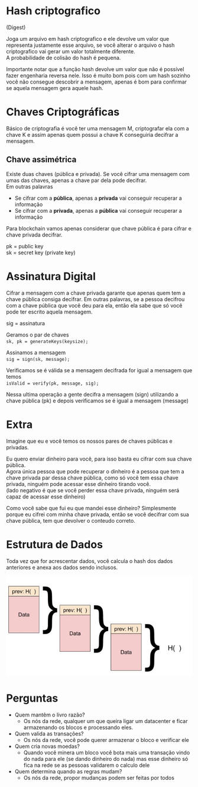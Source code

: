 # Hash criptografico
(Digest)  

Joga um arquivo em hash criptografico e ele devolve um valor que representa justamente esse arquivo, se você alterar o arquivo o hash criptografico vai gerar um valor totalmente diferente.  
A probabilidade de colisão do hash é pequena.  

Importante notar que a função hash devolve um valor que não é possível fazer engenharia reversa nele. Isso é muito bom pois com um hash sozinho você não consegue descobrir a mensagem, apenas é bom para confirmar se aquela mensagem gera aquele hash.  

# Chaves Criptográficas
Básico de criptografia é você ter uma mensagem M, criptografar ela com a chave K e assim apenas quem possui a chave K conseguiria decifrar a mensagem.

## Chave assimétrica
Existe duas chaves (pública e privada). Se você cifrar uma mensagem com umas das chaves, apenas a chave par dela pode decifrar.  
Em outras palavras  
* Se cifrar com a **pública**, apenas a **privada** vai conseguir recuperar a informação
* Se cifrar com a **privada**, apenas a **pública** vai conseguir recuperar a informação

Para blockchain vamos apenas considerar que chave pública é para cifrar e chave privada decifrar.  

pk = public key  
sk = secret key (private key)  

# Assinatura Digital
Cifrar a mensagem com a chave privada garante que apenas quem tem a chave pública consiga decifrar. Em outras palavras, se a pessoa decifrou com a chave pública que você deu para ela, então ela sabe que só você pode ter escrito aquela mensagem.  

sig = assinatura  

Geramos o par de chaves  
`sk, pk = generateKeys(keysize);`  

Assinamos a mensagem  
`sig = sign(sk, message);`  

Verificamos se é válida se a mensagem decifrada for igual a mensagem que temos    
`isValid = verify(pk, message, sig);`  

Nessa ultima operação a gente decifra a mensagem (sign) utilizando a chave pública (pk) e depois verificamos se é igual a mensagem (message)  

# Extra
Imagine que eu e você temos os nossos pares de chaves públicas e privadas.  

Eu quero enviar dinheiro para você, para isso basta eu cifrar com sua chave pública.  
Agora única pessoa que pode recuperar o dinheiro é a pessoa que tem a chave privada par dessa chave pública, como só você tem essa chave privada, ninguém pode acessar esse dinheiro tirando você.  
(lado negativo é que se você perder essa chave privada, ninguém será capaz de acessar esse dinheiro)  

Como você sabe que fui eu que mandei esse dinheiro? Simplesmente porque eu cifrei com minha chave privada, então se você decifrar com sua chave pública, tem que devolver o conteudo correto.  

# Estrutura de Dados
Toda vez que for acrescentar dados, você calcula o hash dos dados anteriores e anexa aos dados sendo inclusos.  

![Estrutura de dados](hashdata.jpg)  

# Perguntas  

* Quem mantêm o livro razão?
  * Os nós da rede, qualquer um que queira ligar um datacenter e ficar armazenando os blocos e processando eles.  
* Quem valida as transações?
  * Os nós da rede, você pode querer armazenar o bloco e verificar ele
* Quem cria novas moedas?
  * Quando você minera um bloco você bota mais uma transação vindo do nada para ele (se dando dinheiro do nada) mas esse dinheiro só fica na rede se as pessoas validarem o calculo dele
* Quem determina quando as regras mudam?
  * Os nós da rede, propor mudanças podem ser feitas por todos
